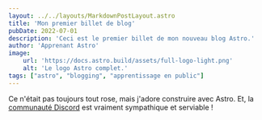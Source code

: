 ```yaml
---
layout: ../../layouts/MarkdownPostLayout.astro
title: 'Mon premier billet de blog'
pubDate: 2022-07-01
description: 'Ceci est le premier billet de mon nouveau blog Astro.'
author: 'Apprenant Astro'
image:
    url: 'https://docs.astro.build/assets/full-logo-light.png'
    alt: 'Le logo Astro complet.'
tags: ["astro", "blogging", "apprentissage en public"]
---
```

Ce n'était pas toujours tout rose, mais j'adore construire avec Astro. Et, la [communauté Discord](https://astro.build/chat) est vraiment sympathique et serviable !